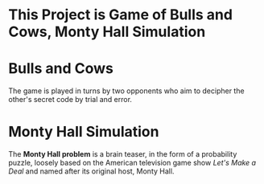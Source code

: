 # This Project is Game of Bulls and Cows, Monty Hall Simulation

# Bulls and Cows

The game is played in turns by two opponents who aim to decipher the other's secret code by trial and error.

# Monty Hall Simulation

The **Monty Hall problem** is a brain teaser, in the form of a probability puzzle, loosely based on the American television game show *Let's Make a Deal* and named after its original host, Monty Hall. 


